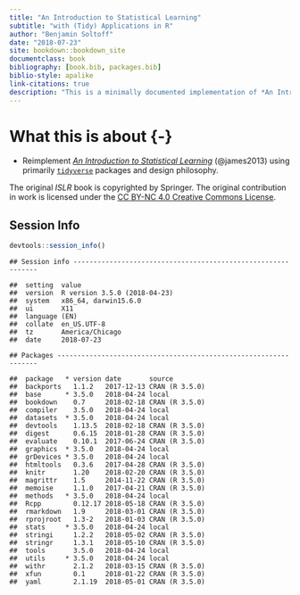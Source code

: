 ```yaml
--- 
title: "An Introduction to Statistical Learning"
subtitle: "with (Tidy) Applications in R"
author: "Benjamin Soltoff"
date: "2018-07-23"
site: bookdown::bookdown_site
documentclass: book
bibliography: [book.bib, packages.bib]
biblio-style: apalike
link-citations: true
description: "This is a minimally documented implementation of *An Introduction to Statistical Learning* using a `tidyverse` philosophy for all the applications in R."
---
```


# What this is about {-}

* Reimplement [*An Introduction to Statistical Learning*](http://www-bcf.usc.edu/~gareth/ISL/) (@james2013) using primarily [`tidyverse`](https://www.tidyverse.org/) packages and design philosophy.



The original *ISLR* book is copyrighted by Springer. The original contribution in work is licensed under the [CC BY-NC 4.0 Creative Commons License](http://creativecommons.org/licenses/by-nc/4.0/).

## Session Info


```r
devtools::session_info()
```

```
## Session info -------------------------------------------------------------
```

```
##  setting  value                       
##  version  R version 3.5.0 (2018-04-23)
##  system   x86_64, darwin15.6.0        
##  ui       X11                         
##  language (EN)                        
##  collate  en_US.UTF-8                 
##  tz       America/Chicago             
##  date     2018-07-23
```

```
## Packages -----------------------------------------------------------------
```

```
##  package   * version date       source        
##  backports   1.1.2   2017-12-13 CRAN (R 3.5.0)
##  base      * 3.5.0   2018-04-24 local         
##  bookdown    0.7     2018-02-18 CRAN (R 3.5.0)
##  compiler    3.5.0   2018-04-24 local         
##  datasets  * 3.5.0   2018-04-24 local         
##  devtools    1.13.5  2018-02-18 CRAN (R 3.5.0)
##  digest      0.6.15  2018-01-28 CRAN (R 3.5.0)
##  evaluate    0.10.1  2017-06-24 CRAN (R 3.5.0)
##  graphics  * 3.5.0   2018-04-24 local         
##  grDevices * 3.5.0   2018-04-24 local         
##  htmltools   0.3.6   2017-04-28 CRAN (R 3.5.0)
##  knitr       1.20    2018-02-20 CRAN (R 3.5.0)
##  magrittr    1.5     2014-11-22 CRAN (R 3.5.0)
##  memoise     1.1.0   2017-04-21 CRAN (R 3.5.0)
##  methods   * 3.5.0   2018-04-24 local         
##  Rcpp        0.12.17 2018-05-18 CRAN (R 3.5.0)
##  rmarkdown   1.9     2018-03-01 CRAN (R 3.5.0)
##  rprojroot   1.3-2   2018-01-03 CRAN (R 3.5.0)
##  stats     * 3.5.0   2018-04-24 local         
##  stringi     1.2.2   2018-05-02 CRAN (R 3.5.0)
##  stringr     1.3.1   2018-05-10 CRAN (R 3.5.0)
##  tools       3.5.0   2018-04-24 local         
##  utils     * 3.5.0   2018-04-24 local         
##  withr       2.1.2   2018-03-15 CRAN (R 3.5.0)
##  xfun        0.1     2018-01-22 CRAN (R 3.5.0)
##  yaml        2.1.19  2018-05-01 CRAN (R 3.5.0)
```
